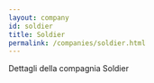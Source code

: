 ```yaml
---
layout: company
id: soldier
title: Soldier
permalink: /companies/soldier.html
---
```


Dettagli della compagnia Soldier